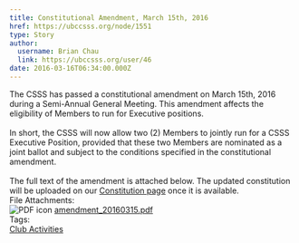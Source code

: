 ```yaml
---
title: Constitutional Amendment, March 15th, 2016 
href: https://ubccsss.org/node/1551
type: Story
author:
  username: Brian Chau
  link: https://ubccsss.org/user/46
date: 2016-03-16T06:34:00.000Z
---
```


<div class="field field-name-body field-type-text-with-summary field-label-hidden"><div class="field-items"><div class="field-item even">The CSSS has passed a constitutional amendment on March 15th, 2016 during a Semi-Annual General Meeting. This amendment affects the eligibility of Members to run for Executive positions.<br><br>
In short, the CSSS will now allow two (2) Members to jointly run for a CSSS Executive Position, provided that these two Members are nominated as a joint ballot and subject to the conditions specified in the constitutional amendment.<br><br>
The full text of the amendment is attached below. The updated constitution will be uploaded on our <a href="/club/about/constitution">Constitution page</a> once it is available.</div></div></div><div class="field field-name-field-file-attachments field-type-file field-label-above"><div class="field-label">File Attachments:&#xA0;</div><div class="field-items"><div class="field-item even"><span class="file"><img class="file-icon" alt="PDF icon" title="application/pdf" src="/modules/file/icons/application-pdf.png"> <a href="https://ubccsss.org/files/amendment_20160315.pdf" type="application/pdf; length=91617">amendment_20160315.pdf</a></span></div></div></div>    <footer>
    <div class="field field-name-field-tags field-type-taxonomy-term-reference field-label-above"><div class="field-label">Tags:&#xA0;</div><div class="field-items"><div class="field-item even"><a href="/club">Club Activities</a></div></div></div>      </footer>